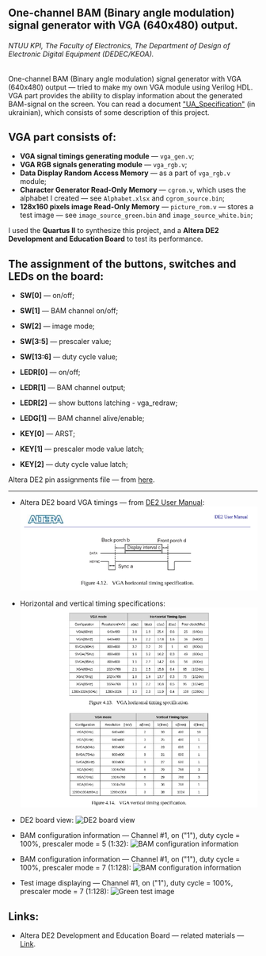 ## One-channel BAM (Binary angle modulation) signal generator with VGA (640x480) output.

###### NTUU KPI, The Faculty of Electronics, The Department of Design of Electronic Digital Equipment (DEDEC/KEOA).

One-channel BAM (Binary angle modulation) signal generator with VGA (640x480) output — tried to make my own VGA module using Verilog HDL.
VGA part provides the ability to display information about the generated BAM-signal on the screen.
You can read a document ["UA_Specification"][3] (in ukrainian), which consists of some description of this project. 

## VGA part consists of: 

+ **VGA signal timings generating module** — `vga_gen.v`;
+ **VGA RGB signals generating module** — `vga_rgb.v`;
+ **Data Display Random Access Memory** — as a part of `vga_rgb.v` module;
+ **Character Generator Read-Only Memory** — `cgrom.v`, which uses the alphabet I created — see `Alphabet.xlsx` and `cgrom_source.bin`;
+ **128x160 pixels image Read-Only Memory** — `picture_rom.v` — stores a test image — see `image_source_green.bin` and `image_source_white.bin`;

I used the **Quartus II** to synthesize this project, and a **Altera DE2 Development and Education Board** to test its performance.

## The assignment of the buttons, switches and LEDs on the board:

+ **SW[0]** — on/off;
+ **SW[1]** — BAM channel on/off;
+ **SW[2]** — image mode;
+ **SW[3:5]** — prescaler value;
+ **SW[13:6]** — duty cycle value;


+ **LEDR[0]** — on/off;
+ **LEDR[1]** — BAM channel output;
+ **LEDR[2]** — show buttons latching - vga_redraw;
+ **LEDG[1]** — BAM channel alive/enable;


+ **KEY[0]** — ARST;
+ **KEY[1]** — prescaler mode value latch;
+ **KEY[2]** — duty cycle value latch;

Altera DE2 pin assignments file — from [here][4].

---

+ Altera DE2 board VGA timings — from [DE2 User Manual][5]:
![Altera DE2 VGA timings](https://github.com/vsilchuk/Verilog_HDL_VGA_BAM/blob/master/img/altera_de2_vga_timings.png "Altera DE2 VGA timings")

+ Horizontal and vertical timing specifications:
![VGA timings](https://github.com/vsilchuk/Verilog_HDL_VGA_BAM/blob/master/img/altera_de2_vga_timings_2.png "VGA timings")

+ DE2 board view:
![DE2 board view](https://github.com/vsilchuk/Verilog_HDL_VGA_BAM/blob/master/img/altera_de2.png "DE2 board view")

+ BAM configuration information — Channel #1, on ("1"), duty cycle = 100%, prescaler mode = 5 (1:32):
![BAM configuration information](https://github.com/vsilchuk/Verilog_HDL_VGA_BAM/blob/master/img/bam_config_info_pm_5.png "BAM configuration information")

+ BAM configuration information — Channel #1, on ("1"), duty cycle = 100%, prescaler mode = 7 (1:128):
![BAM configuration information](https://github.com/vsilchuk/Verilog_HDL_VGA_BAM/blob/master/img/bam_config_info_pm_7.png "BAM configuration information")

+ Test image displaying — Channel #1, on ("1"), duty cycle = 100%, prescaler mode = 7 (1:128):
![Green test image](https://github.com/vsilchuk/Verilog_HDL_VGA_BAM/blob/master/img/test_image_displaying.png "Green test image")

## Links:

+ Altera DE2 Development and Education Board — related materials — [Link][6].

[3]: https://github.com/vsilchuk/Verilog_HDL_VGA_BAM/blob/master/doc/UA_Specification.pdf
[4]: https://github.com/KorotkiyEugene/intel_fpga_boards/blob/master/DE2/DE2_pin_assignments.csv
[5]: https://github.com/KorotkiyEugene/intel_fpga_boards/blob/master/DE2/Manual/DE2_UserManual_1.6.pdf
[6]: https://github.com/KorotkiyEugene/intel_fpga_boards/tree/master/DE2
